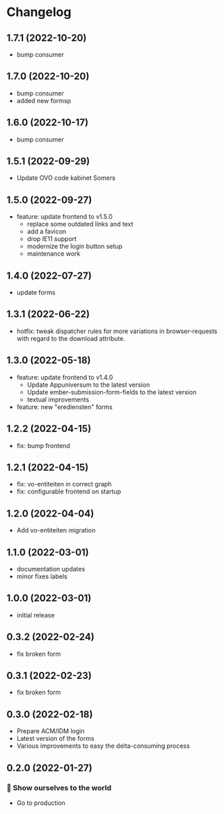 # Changelog
## 1.7.1 (2022-10-20)
- bump consumer
## 1.7.0 (2022-10-20)
- bump consumer
- added new formsp
## 1.6.0 (2022-10-17)
- bump consumer
## 1.5.1 (2022-09-29)
- Update OVO code kabinet Somers
## 1.5.0 (2022-09-27)
- feature: update frontend to v1.5.0
    - replace some outdated links and text
    - add a favicon
    - drop IE11 support
    - modernize the login button setup
    - maintenance work
## 1.4.0 (2022-07-27)
- update forms
## 1.3.1 (2022-06-22)
- hotfix: tweak dispatcher rules for more variations in browser-requests with regard to the download attribute.
## 1.3.0 (2022-05-18)
- feature: update frontend to v1.4.0
    - Update Appuniversum to the latest version
    - Update ember-submission-form-fields to the latest version
    - textual improvements
- feature: new "erediensten" forms
## 1.2.2 (2022-04-15)
- fix: bump frontend
## 1.2.1 (2022-04-15)
- fix: vo-entiteiten in correct graph
- fix: configurable frontend on startup
## 1.2.0 (2022-04-04)
- Add vo-entiteiten migration
## 1.1.0 (2022-03-01)
- documentation updates
- minor fixes labels
## 1.0.0 (2022-03-01)
- initial release
## 0.3.2 (2022-02-24)
- fix broken form
## 0.3.1 (2022-02-23)
- fix broken form
## 0.3.0 (2022-02-18)
- Prepare ACM/IDM login
- Latest version of the forms
- Various improvements to easy the delta-consuming process
## 0.2.0 (2022-01-27)
### :sunrise: Show ourselves to the world
- Go to production
